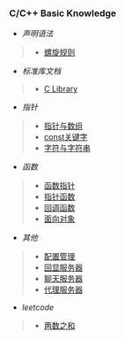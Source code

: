 ### C/C++ Basic Knowledge

* *声明语法*
> * [螺旋规则](https://c-faq.com/decl/spiral.anderson.html)

* *标准库文档*
> * [C Library](https://sourceware.org/glibc/manual/2.38/html_mono/libc.html)

* *指针*
> * [指针与数组](src/ptr_arr.c)
> * [const关键字](src/const.c)
> * [字符与字符串](src/str.c)

* *函数*
> * [函数指针](src/fn_ptr.c)
> * [指针函数](src/ptr_fn.c)
> * [回调函数](src/callback_fn.c)
> * [面向对象](src/oop.c)

* *其他*
> * [配置管理](src/config.c)
> * [回显服务器](src/echo.c)
> * [聊天服务器](src/chat.c)
> * [代理服务器](src/proxy.c)

* *leetcode*
> * [两数之和](src/leetcode_sum_num.c)
